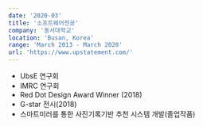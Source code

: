 ```yaml
---
date: '2020-03'
title: '소프트웨어전공'
company: '동서대학교'
location: 'Busan, Korea'
range: 'March 2013 - March 2020'
url: 'https://www.upstatement.com/'
---
```


- UbsE 연구회
- IMRC 연구회
- Red Dot Design Award Winner (2018)
- G-star 전시(2018)
- 스마트미러를 통한 사진기록기반 추천 시스템 개발(졸업작품)
